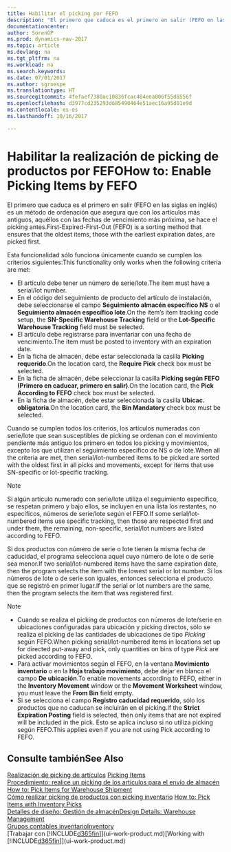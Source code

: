 ```yaml
---
title: Habilitar el picking por FEFO
description: "El primero que caduca es el primero en salir (FEFO en las siglas en inglés) es un método de ordenación que asegura que con los artículos más antiguos, aquéllos con las fechas de vencimiento más próxima, se hace el picking antes."
documentationcenter: 
author: SorenGP
ms.prod: dynamics-nav-2017
ms.topic: article
ms.devlang: na
ms.tgt_pltfrm: na
ms.workload: na
ms.search.keywords: 
ms.date: 07/01/2017
ms.author: sgroespe
ms.translationtype: HT
ms.sourcegitcommit: 4fefaef7380ac10836fcac404eea006f55d8556f
ms.openlocfilehash: d3977cd235293d685490464e51aec16a95d01e9d
ms.contentlocale: es-es
ms.lasthandoff: 10/16/2017

---
```

# <a name="how-to-enable-picking-items-by-fefo"></a><span data-ttu-id="b013a-103">Habilitar la realización de picking de productos por FEFO</span><span class="sxs-lookup"><span data-stu-id="b013a-103">How to: Enable Picking Items by FEFO</span></span>
<span data-ttu-id="b013a-104">El primero que caduca es el primero en salir (FEFO en las siglas en inglés) es un método de ordenación que asegura que con los artículos más antiguos, aquéllos con las fechas de vencimiento más próxima, se hace el picking antes.</span><span class="sxs-lookup"><span data-stu-id="b013a-104">First-Expired-First-Out (FEFO) is a sorting method that ensures that the oldest items, those with the earliest expiration dates, are picked first.</span></span>  

 <span data-ttu-id="b013a-105">Esta funcionalidad sólo funciona únicamente cuando se cumplen los criterios siguientes:</span><span class="sxs-lookup"><span data-stu-id="b013a-105">This functionality only works when the following criteria are met:</span></span>  

-   <span data-ttu-id="b013a-106">El artículo debe tener un número de serie/lote.</span><span class="sxs-lookup"><span data-stu-id="b013a-106">The item must have a serial/lot number.</span></span>  
-   <span data-ttu-id="b013a-107">En el código del seguimiento de producto del artículo de instalación, debe seleccionarse el campo **Seguimiento almacén específico NS** o el **Seguimiento almacén específico lote**.</span><span class="sxs-lookup"><span data-stu-id="b013a-107">On the item’s item tracking code setup, the **SN-Specific Warehouse Tracking** field or the **Lot-Specific Warehouse Tracking** field must be selected.</span></span>  
-   <span data-ttu-id="b013a-108">El artículo debe registrarse para inventariar con una fecha de vencimiento.</span><span class="sxs-lookup"><span data-stu-id="b013a-108">The item must be posted to inventory with an expiration date.</span></span>  
-   <span data-ttu-id="b013a-109">En la ficha de almacén, debe estar seleccionada la casilla **Picking requerido**.</span><span class="sxs-lookup"><span data-stu-id="b013a-109">On the location card, the **Require Pick** check box must be selected.</span></span>  
-   <span data-ttu-id="b013a-110">En la ficha de almacén, debe seleccionar la casilla **Picking según FEFO (Primero en caducar, primero en salir)**.</span><span class="sxs-lookup"><span data-stu-id="b013a-110">On the location card, the **Pick According to FEFO** check box must be selected.</span></span>  
-   <span data-ttu-id="b013a-111">En la ficha de almacén, debe estar seleccionada la casilla **Ubicac. obligatoria**.</span><span class="sxs-lookup"><span data-stu-id="b013a-111">On the location card, the **Bin Mandatory** check box must be selected.</span></span>  

 <span data-ttu-id="b013a-112">Cuando se cumplen todos los criterios, los artículos numeradas con serie/lote que sean susceptibles de picking se ordenan con el movimiento pendiente más antiguo los primero en todos los picking y movimientos, excepto los que utilizan el seguimiento específico de NS o de lote.</span><span class="sxs-lookup"><span data-stu-id="b013a-112">When all the criteria are met, then serial/lot-numbered items to be picked are sorted with the oldest first in all picks and movements, except for items that use SN-specific or lot-specific tracking.</span></span>  

> [!NOTE]  
>  <span data-ttu-id="b013a-113">Si algún artículo numerado con serie/lote utiliza el seguimiento específico, se respetan primero y bajo ellos, se incluyen en una lista los restantes, no específicos, números de serie/lote según el FEFO.</span><span class="sxs-lookup"><span data-stu-id="b013a-113">If some serial/lot-numbered items use specific tracking, then those are respected first and under them, the remaining, non-specific, serial/lot numbers are listed according to FEFO.</span></span>  

 <span data-ttu-id="b013a-114">Si dos productos con número de serie o lote tienen la misma fecha de caducidad, el programa selecciona aquel cuyo número de lote o de serie sea menor.</span><span class="sxs-lookup"><span data-stu-id="b013a-114">If two serial/lot-numbered items have the same expiration date, then the program selects the item with the lowest serial or lot number.</span></span> <span data-ttu-id="b013a-115">Si los números de lote o de serie son iguales, entonces selecciona el producto que se registró en primer lugar.</span><span class="sxs-lookup"><span data-stu-id="b013a-115">If the serial or lot numbers are the same, then the program selects the item that was registered first.</span></span>  

> [!NOTE]  
>  -   <span data-ttu-id="b013a-116">Cuando se realiza el picking de productos con números de lote/serie en ubicaciones configuradas para ubicación y picking directos, sólo se realiza el picking de las cantidades de ubicaciones de tipo *Picking* según FEFO.</span><span class="sxs-lookup"><span data-stu-id="b013a-116">When picking serial/lot-numbered items in locations set up for directed put-away and pick, only quantities on bins of type *Pick* are picked according to FEFO.</span></span>  
> -   <span data-ttu-id="b013a-117">Para activar movimientos según el FEFO, en la ventana **Movimiento inventario** o en la **Hoja trabajo movimiento**, debe dejar en blanco el campo **De ubicación**.</span><span class="sxs-lookup"><span data-stu-id="b013a-117">To enable movements according to FEFO, either in the **Inventory Movement** window or the **Movement Worksheet** window, you must leave the **From Bin** field empty.</span></span>  
> -   <span data-ttu-id="b013a-118">Si se selecciona el campo **Registro caducidad requerido**, sólo los productos que no caducan se incluirán en el picking.</span><span class="sxs-lookup"><span data-stu-id="b013a-118">If the **Strict Expiration Posting** field is selected, then only items that are not expired will be included in the pick.</span></span> <span data-ttu-id="b013a-119">Esto se aplica incluso si no utiliza picking según FEFO.</span><span class="sxs-lookup"><span data-stu-id="b013a-119">This applies even if you are not using Pick according to FEFO.</span></span>  

## <a name="see-also"></a><span data-ttu-id="b013a-120">Consulte también</span><span class="sxs-lookup"><span data-stu-id="b013a-120">See Also</span></span>  
<span data-ttu-id="b013a-121">[Realización de picking de artículos](warehouse-pick-items.md) </span><span class="sxs-lookup"><span data-stu-id="b013a-121">[Picking Items](warehouse-pick-items.md) </span></span>  
<span data-ttu-id="b013a-122">[Procedimiento: realice un picking de los artículos para el envío de almacén](warehouse-how-to-pick-items-for-warehouse-shipment.md) </span><span class="sxs-lookup"><span data-stu-id="b013a-122">[How to: Pick Items for Warehouse Shipment](warehouse-how-to-pick-items-for-warehouse-shipment.md) </span></span>  
<span data-ttu-id="b013a-123">[Cómo realizar picking de productos con picking inventario](warehouse-how-to-pick-items-with-inventory-picks.md) </span><span class="sxs-lookup"><span data-stu-id="b013a-123">[How to: Pick Items with Inventory Picks](warehouse-how-to-pick-items-with-inventory-picks.md) </span></span>  
[<span data-ttu-id="b013a-124">Detalles de diseño: Gestión de almacén</span><span class="sxs-lookup"><span data-stu-id="b013a-124">Design Details: Warehouse Management</span></span>](design-details-warehouse-management.md)  
[<span data-ttu-id="b013a-125">Grupos contables inventario</span><span class="sxs-lookup"><span data-stu-id="b013a-125">Inventory</span></span>](inventory-manage-inventory.md)  
<span data-ttu-id="b013a-126">[Trabajar con [!INCLUDE[d365fin](includes/d365fin_md.md)]](ui-work-product.md)</span><span class="sxs-lookup"><span data-stu-id="b013a-126">[Working with [!INCLUDE[d365fin](includes/d365fin_md.md)]](ui-work-product.md)</span></span>

